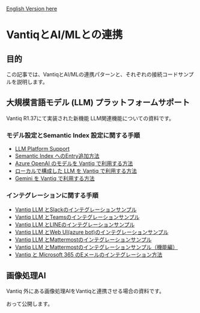 [English Version here](readme_en.md)

# VantiqとAI/MLとの連携

## 目的

この記事では、VantiqとAI/MLの連携パターンと、それぞれの接続コードサンプルを説明します。

## 大規模言語モデル (LLM) プラットフォームサポート

Vantiq R1.37にて実装された新機能 LLM関連機能についての資料です。

### モデル設定とSemantic Index 設定に関する手順

- [LLM Platform Support](./docs/jp/LLM_Platform_Support.md)
- [Semantic Index へのEntry追加方法](./docs/jp/load_semantic_index_entry.md)
- [Azure OpenAI のモデルを Vantiq で利用する方法](./docs/jp/azure_openai_config.md)
- [ローカルで構成した LLM を Vantiq で利用する方法](./docs/jp/vantiq_llm_use_local_models.md)
- [Gemini を Vantiq で利用する方法](./gemini/readme.md)

### インテグレーションに関する手順

- [Vantiq LLM とSlackのインテグレーションサンプル](./docs/jp/vantiq_llm_slack_integration.md)
- [Vantiq LLM とTeamsのインテグレーションサンプル](./azure_bot_service/teams_integration/readme.md)
- [Vantiq LLM とLINEのインテグレーションサンプル](./docs/jp/vantiq_llm_line_integration.md)
- [Vantiq LLM とWeb UI(azure bot)のインテグレーションサンプル](./azure_bot_service/webui_integration/readme.md)
- [Vantiq LLM とMattermostのインテグレーションサンプル](./mattermost/mattermost_integration/readme.md)
- [Vantiq LLM とMattermostのインテグレーションサンプル（機能編）](./mattermost/mattermost_integration_feature/readme.md)
- [Vantiq と Microsoft 365 のEメールのインテグレーション方法](./azure_bot_service/email_integration/readme.md)

## 画像処理AI

Vantiq 外にある画像処理AIをVantiqと連携させる場合の資料です。

おって公開します。
